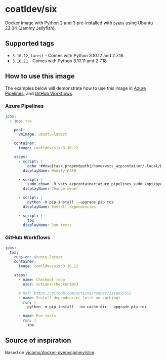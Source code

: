 # coatldev/six

Docker image with Python 2 and 3 pre-installed with [`pyenv`] using Ubuntu 22.04 (Jammy Jellyfish).

## Supported tags

- `3.10.12`, `latest` - Comes with Python 3.10.12 and 2.7.18.
- `3.10.11` - Comes with Python 3.10.11 and 2.7.18.

## How to use this image

The examples below will demonstrate how to use this image in [Azure Pipelines], and [GitHub Workflows].

### Azure Pipelines

```yml
jobs:
  - job: tox

    pool:
      vmImage: ubuntu-latest

    container:
      image: coatldev/six:3.10.12

    steps:
      - script: |
          echo '##vso[task.prependpath]/home/vsts_azpcontainer/.local/bin'
        displayName: Modify PATH

      - script: |
          sudo chown -R vsts_azpcontainer:azure_pipelines_sudo /opt/pyenv
        displayName: Change owner

      - script: |
          python -m pip install --upgrade pip tox
        displayName: Install dependencies

      - script: |
          tox
        displayName: Run tests
```

### GitHub Workflows

```yml
jobs:
  tox:
    runs-on: ubuntu-latest
    container:
      image: coatldev/six:3.10.12

    steps:
      - name: Checkout repo
        uses: actions/checkout@v3

      # Ref: https://github.com/actions/runner/issues/652
      - name: Install dependencies (with no caching)
        run: |
          python -m pip install --no-cache-dir --upgrade pip tox

      - name: Run tests
        run: |
          tox
```

## Source of inspiration

Based on [vicamo/docker-pyenv/jammy/slim].

[`pyenv`]: https://github.com/pyenv/pyenv
[Azure Pipelines]: https://learn.microsoft.com/en-us/azure/devops/pipelines/yaml-schema/jobs-job-container?view=azure-pipelines
[GitHub Workflows]: https://docs.github.com/en/actions/using-jobs/running-jobs-in-a-container
[vicamo/docker-pyenv/jammy/slim]: https://github.com/vicamo/docker-pyenv/blob/259cc288f846c07dee6d8ed7790cf86be4aaa3d1/jammy/slim/Dockerfile
